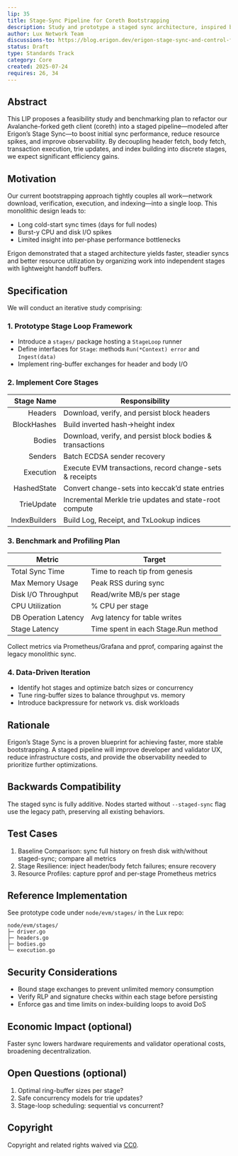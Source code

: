 ```yaml
---
lip: 35
title: Stage-Sync Pipeline for Coreth Bootstrapping
description: Study and prototype a staged sync architecture, inspired by Erigon, to accelerate and optimize the C-Chain initial sync in Lux’s geth fork
author: Lux Network Team
discussions-to: https://blog.erigon.dev/erigon-stage-sync-and-control-flows
status: Draft
type: Standards Track
category: Core
created: 2025-07-24
requires: 26, 34
---
```


## Abstract

This LIP proposes a feasibility study and benchmarking plan to refactor our Avalanche-forked geth client (coreth) into a staged pipeline—modeled after Erigon’s Stage Sync—to boost initial sync performance, reduce resource spikes, and improve observability. By decoupling header fetch, body fetch, transaction execution, trie updates, and index building into discrete stages, we expect significant efficiency gains.

## Motivation

Our current bootstrapping approach tightly couples all work—network download, verification, execution, and indexing—into a single loop. This monolithic design leads to:

- Long cold-start sync times (days for full nodes)
- Burst-y CPU and disk I/O spikes
- Limited insight into per-phase performance bottlenecks

Erigon demonstrated that a staged architecture yields faster, steadier syncs and better resource utilization by organizing work into independent stages with lightweight handoff buffers.

## Specification

We will conduct an iterative study comprising:

### 1. Prototype Stage Loop Framework

- Introduce a `stages/` package hosting a `StageLoop` runner
- Define interfaces for `Stage`: methods `Run(*Context) error` and `Ingest(data)`
- Implement ring-buffer exchanges for header and body I/O

### 2. Implement Core Stages

| Stage Name     | Responsibility                                            |
|---------------:|-----------------------------------------------------------|
| Headers        | Download, verify, and persist block headers               |
| BlockHashes    | Build inverted hash→height index                          |
| Bodies         | Download, verify, and persist block bodies & transactions |
| Senders        | Batch ECDSA sender recovery                               |
| Execution      | Execute EVM transactions, record change-sets & receipts    |
| HashedState    | Convert change-sets into keccak’d state entries           |
| TrieUpdate     | Incremental Merkle trie updates and state-root compute    |
| IndexBuilders  | Build Log, Receipt, and TxLookup indices                  |

### 3. Benchmark and Profiling Plan

| Metric               | Target                                         |
|----------------------|------------------------------------------------|
| Total Sync Time      | Time to reach tip from genesis                 |
| Max Memory Usage     | Peak RSS during sync                            |
| Disk I/O Throughput  | Read/write MB/s per stage                      |
| CPU Utilization      | % CPU per stage                                |
| DB Operation Latency | Avg latency for table writes                   |
| Stage Latency        | Time spent in each Stage.Run method            |

Collect metrics via Prometheus/Grafana and pprof, comparing against the legacy monolithic sync.

### 4. Data-Driven Iteration

- Identify hot stages and optimize batch sizes or concurrency
- Tune ring-buffer sizes to balance throughput vs. memory
- Introduce backpressure for network vs. disk workloads

## Rationale

Erigon’s Stage Sync is a proven blueprint for achieving faster, more stable bootstrapping. A staged pipeline will improve developer and validator UX, reduce infrastructure costs, and provide the observability needed to prioritize further optimizations.

## Backwards Compatibility

The staged sync is fully additive. Nodes started without `--staged-sync` flag use the legacy path, preserving all existing behaviors.

## Test Cases

1. Baseline Comparison: sync full history on fresh disk with/without staged-sync; compare all metrics
2. Stage Resilience: inject header/body fetch failures; ensure recovery
3. Resource Profiles: capture pprof and per-stage Prometheus metrics

## Reference Implementation

See prototype code under `node/evm/stages/` in the Lux repo:
```
node/evm/stages/
├─ driver.go
├─ headers.go
├─ bodies.go
└─ execution.go
```

## Security Considerations

- Bound stage exchanges to prevent unlimited memory consumption
- Verify RLP and signature checks within each stage before persisting
- Enforce gas and time limits on index-building loops to avoid DoS

## Economic Impact (optional)

Faster sync lowers hardware requirements and validator operational costs, broadening decentralization.

## Open Questions (optional)

1. Optimal ring-buffer sizes per stage?  
2. Safe concurrency models for trie updates?  
3. Stage-loop scheduling: sequential vs concurrent?  

## Copyright

Copyright and related rights waived via [CC0](https://creativecommons.org/publicdomain/zero/1.0/).